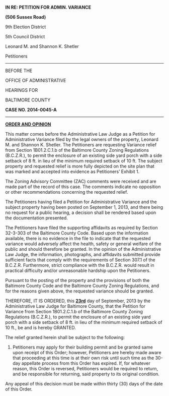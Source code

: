 **IN RE: PETITION FOR ADMIN. VARIANCE****(506 Sussex Road)**9th Election District
5th Council District
 Leonard M. and Shannon K. Shetler
Petitioners 
---BEFORE THE
OFFICE OF ADMINISTRATIVE
HEARINGS FORBALTIMORE COUNTY **CASE NO. 2014-0045-A** ---**<u>ORDER AND OPINION</u>** This matter comes before the Administrative Law Judge as a Petition for Administrative Variance filed by the legal owners of the property, Leonard M. and Shannon K. Shetler. The Petitioners are requesting Variance relief from Section 1B01.2.C.1.b of the Baltimore County Zoning Regulations (B.C.Z.R.), to permit the enclosure of an existing side yard porch with a side setback of 8 ft. in lieu of the minimum required setback of 10 ft. The subject property and requested relief is more fully depicted on the site plan that was marked and accepted into evidence as Petitioners’ Exhibit 1. The Zoning Advisory Committee (ZAC) comments were received and are made part of the record of this case. The comments indicate no opposition or other recommendations concerning the requested relief. The Petitioners having filed a Petition for Administrative Variance and the subject property having been posted on September 1, 2013, and there being no request for a public hearing, a decision shall be rendered based upon the documentation presented. The Petitioners have filed the supporting affidavits as required by Section 32-3-303 of the Baltimore County Code. Based upon the information available, there is no evidence in the file to indicate that the requested variance would adversely affect the health, safety or general welfare of the public and should therefore be granted. In the opinion of the Administrative Law Judge, the information, photographs, and affidavits submitted provide sufficient facts that comply with the requirements of Section 307.1 of the B.C.Z.R. Furthermore, strict compliance with the B.C.Z.R. would result in practical difficulty and/or unreasonable hardship upon the Petitioners. Pursuant to the posting of the property and the provisions of both the Baltimore County Code and the Baltimore County Zoning Regulations, and for the reasons given above, the requested variance should be granted. THEREFORE, IT IS ORDERED, this **<u>23rd</u>** day of September, 2013 by the Administrative Law Judge for Baltimore County, that the Petition for Variance from Section 1B01.2.C.1.b of the Baltimore County Zoning Regulations (B.C.Z.R.), to permit the enclosure of an existing side yard porch with a side setback of 8 ft. in lieu of the minimum required setback of 10 ft., be and is hereby GRANTED. The relief granted herein shall be subject to the following: 1. Petitioners may apply for their building permit and be granted same upon receipt of this Order; however, Petitioners are hereby made aware that proceeding at this time is at their own risk until such time as the 30-day appellate process from this Order has expired. If, for whatever reason, this Order is reversed, Petitioners would be required to return, and be responsible for returning, said property to its original condition. Any appeal of this decision must be made within thirty (30) days of the date of this Order.